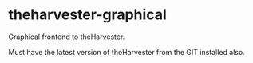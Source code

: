 theharvester-graphical
======================

Graphical frontend to theHarvester.

Must have the latest version of theHarvester from the GIT installed also.
